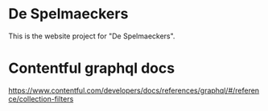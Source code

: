 # De Spelmaeckers

This is the website project for "De Spelmaeckers".

# Contentful graphql docs

https://www.contentful.com/developers/docs/references/graphql/#/reference/collection-filters
